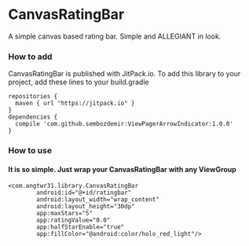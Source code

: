# CanvasRatingBar
A simple canvas based rating bar. Simple and ALLEGIANT in look.
### How to add
CanvasRatingBar is published with JitPack.io. To add this library to your project, add these lines to your build.gradle
```
repositories {
  maven { url "https://jitpack.io" }
}
dependencies {
  compile 'com.github.sembozdemir:ViewPagerArrowIndicator:1.0.0'
}
```
### How to use
#### It is so simple. Just wrap your CanvasRatingBar with any ViewGroup
```
<com.angtwr31.library.CanvasRatingBar
        android:id="@+id/ratingbar"
        android:layout_width="wrap_content"
        android:layout_height="30dp"
        app:maxStars="5"
        app:ratingValue="0.0"
        app:halfStarEnable="true"
        app:fillColor="@android:color/holo_red_light"/>
```
